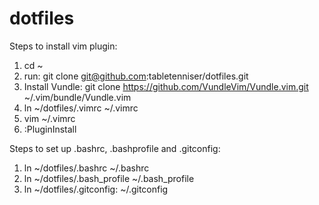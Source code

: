 # dotfiles
Steps to install vim plugin:  
1. cd ~  
2. run: git clone git@github.com:tabletenniser/dotfiles.git  
3. Install Vundle: git clone https://github.com/VundleVim/Vundle.vim.git ~/.vim/bundle/Vundle.vim  
4. ln ~/dotfiles/.vimrc ~/.vimrc  
5. vim ~/.vimrc  
6. :PluginInstall  

Steps to set up .bashrc, .bashprofile and .gitconfig:
1. ln ~/dotfiles/.bashrc ~/.bashrc
2. ln ~/dotfiles/.bash_profile ~/.bash_profile
3. ln ~/dotfiles/.gitconfig: ~/.gitconfig
